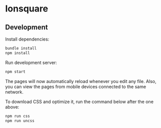 # Ionsquare

## Development

Install dependencies:

```bash
bundle install
npm install
```

Run development server:

```bash
npm start
```

The pages will now automatically reload whenever you edit any file. Also, you can view the pages from mobile devices connected to the same network.

To download CSS and optimize it, run the command below after the one above:

```bash
npm run css
npm run uncss
```
